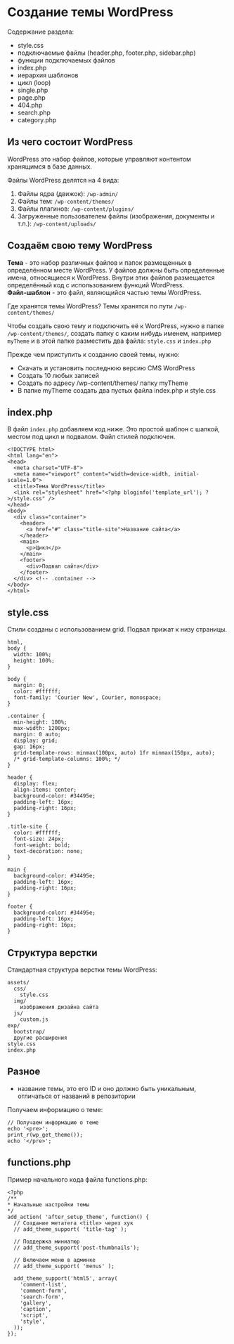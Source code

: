 # Создание темы WordPress
Содержание раздела:
- style.css
- подключаемые файлы (header.php, footer.php, sidebar.php)
- функции подключаемых файлов
- index.php
- иерархия шаблонов
- цикл (loop)
- single.php
- page.php
- 404.php
- search.php
- category.php

## Из чего состоит WordPress
WordPress это набор файлов, которые управляют контентом хранящимся в базе данных.

Файлы WordPress делятся на 4 вида:
1. Файлы ядра (движок): `/wp-admin/`
2. Файлы тем: `/wp-content/themes/`
3. Файлы плагинов: `/wp-content/plugins/`
4. Загруженные пользователем файлы (изображения, документы и т.п.): `/wp-content/uploads/`

## Создаём свою тему WordPress
**Тема** - это набор различных файлов и папок размещенных в определённом месте WordPress. У файлов должны быть определенные имена, относящиеся к WordPress. Внутри этих файлов размещается определённый код с использованием функций WordPress.  
**Файл-шаблон** - это файл, являющийся частью темы WordPress.  

Где хранятся темы WordPress? Темы хранятся по пути `/wp-content/themes/`

Чтобы создать свою тему и подключить её к WordPress, нужно в папке `/wp-content/themes/`, создать папку с каким нибудь именем, например `myTheme` и в этой папке разместить два файла: `style.css` и `index.php`

Прежде чем приступить к созданию своей темы, нужно:
- Скачать и установить последнюю версию CMS WordPress
- Создать 10 любых записей
- Создать по адресу /wp-content/themes/ папку myTheme
- В папке myTheme создать два пустых файла index.php и style.css

## index.php
В файл `index.php` добавляем код ниже. Это простой шаблон с шапкой, местом под цикл и подвалом. Файл стилей подключен.

    <!DOCTYPE html>
    <html lang="en">
    <head>
      <meta charset="UTF-8">
      <meta name="viewport" content="width=device-width, initial-scale=1.0">
      <title>Тема WordPress</title>
      <link rel="stylesheet" href="<?php bloginfo('template_url'); ?>/style.css" />
    </head>
    <body>
      <div class="container">
        <header>
          <a href="#" class="title-site">Название сайта</a>
        </header>
        <main>
          <p>Цикл</p>
        </main>
        <footer>
          <div>Подвал сайта</div>
        </footer>
      </div> <!-- .container -->
    </body>
    </html>

## style.css
Стили созданы с использованием grid. Подвал прижат к низу страницы.

    html,
    body {
      width: 100%;
      height: 100%;
    }

    body {
      margin: 0;
      color: #ffffff;
      font-family: 'Courier New', Courier, monospace;
    }

    .container {
      min-height: 100%;
      max-width: 1200px;
      margin: 0 auto;
      display: grid;
      gap: 16px;
      grid-template-rows: minmax(100px, auto) 1fr minmax(150px, auto);
      /* grid-template-columns: 100%; */
    }

    header {
      display: flex;
      align-items: center;
      background-color: #34495e;
      padding-left: 16px;
      padding-right: 16px;
    }

    .title-site {
      color: #ffffff;
      font-size: 24px;
      font-weight: bold;
      text-decoration: none;
    }

    main {
      background-color: #34495e;
      padding-left: 16px;
      padding-right: 16px;
    }

    footer {
      background-color: #34495e;
      padding-left: 16px;
      padding-right: 16px;
    }

## Структура верстки
Стандартная структура верстки темы WordPress:

    assets/
      css/
        style.css
      img/
        изображения дизайна сайта
      js/
        custom.js
    exp/
      bootstrap/
      другие расширения
    style.css
    index.php

## Разное
- название темы, это его ID и оно должно быть уникальным, отличаться от названий в репозитории

Получаем информацию о теме:

    // Получаем информацию о теме
    echo '<pre>';
    print_r(wp_get_theme());
    echo '</pre>';

## functions.php
Пример начального кода файла functions.php:

    <?php
    /**
    * Начальные настройки темы 
    */
    add_action( 'after_setup_theme', function() {
      // Создание метатега <title> через хук
      // add_theme_support( 'title-tag' );

      // Поддержка миниатюр
      // add_theme_support('post-thumbnails');

      // Включаем меню в админке
      // add_theme_support( 'menus' );

      add_theme_support('html5', array(
        'comment-list',
        'comment-form',
        'search-form',
        'gallery',
        'caption',
        'script',
        'style',
      ));
    });
